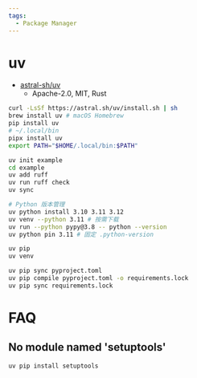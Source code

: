 ```yaml
---
tags:
  - Package Manager
---
```


# uv

- [astral-sh/uv](https://github.com/astral-sh/uv)
  - Apache-2.0, MIT, Rust

```bash
curl -LsSf https://astral.sh/uv/install.sh | sh
brew install uv # macOS Homebrew
pip install uv
# ~/.local/bin
pipx install uv
export PATH="$HOME/.local/bin:$PATH"

uv init example
cd example
uv add ruff
uv run ruff check
uv sync

# Python 版本管理
uv python install 3.10 3.11 3.12
uv venv --python 3.11 # 按需下载
uv run --python pypy@3.8 -- python --version
uv python pin 3.11 # 固定 .python-version

uv pip
uv venv

uv pip sync pyproject.toml
uv pip compile pyproject.toml -o requirements.lock
uv pip sync requirements.lock
```

# FAQ

##  No module named 'setuptools'

```bash
uv pip install setuptools
```
